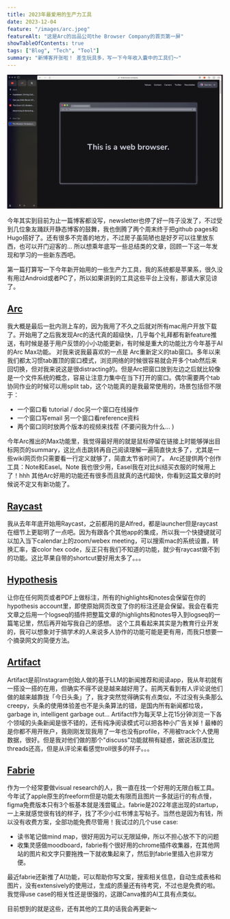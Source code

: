 ```yaml
---
title: 2023年最爱用的生产力工具
date: 2023-12-04
feature: "/images/arc.jpeg"
featureAlt: "这是Arc的出品公司the Browser Company的首页第一屏"
showTableOfContents: true 
tags: ["Blog", "Tech", "Tool"]
summary: "新博客开张啦！ 差生玩具多，写一下今年收入囊中的工具们～"
---
```

![Arc](/images/arc.jpeg "这是Arc的出品公司the Browser Company的首页第一屏")

今年其实到目前为止一篇博客都没写，newsletter也停了好一阵子没发了，不过受到几位象友踊跃开静态博客的鼓舞，我也倒腾了两个周末终于把github pages和Hugo搭好了。还有很多不完善的地方，不过房子虽简陋也是好歹可以往里放东西，也可以开门迎客的... 所以想乘年底写一些总结类的文章，回顾一下这一年发现和学习的一些新东西吧。

第一篇打算写一下今年新开始用的一些生产力工具，我的系统都是苹果系，很久没有用过Android或者PC了，所以如果讲到的工具这些平台上没有，那请大家见谅了。

## [Arc](https://thebrowser.company/)

我大概是最后一批内测上车的，因为我用了不久之后就对所有mac用户开放下载了。开始用了之后我发现Arc的迭代真的超级快，几乎每个礼拜都有新feature推送，有时候是基于用户反馈的小小功能更新，有时候是重大的功能比方今年基于AI的Arc Max功能。
对我来说我最喜欢的一点是 Arc重新定义的tab窗口。多年以来我们都太习惯tab置顶的窗口模式，浏览网络的时候很容易就会开多个tab然后来回切换，但对我来说这是很distracting的。但是Arc把窗口放到左边之后就比较像是一个文件系统的概念，容易让注意力集中在当下打开的窗口。偶尔需要两个tab协同作业的时候可以用split tab，这个功能真的是我最常使用的，场景包括但不限于：
- 一个窗口看 tutorial / doc另一个窗口在线操作
- 一个窗口写email 另一个窗口看reference资料
- 两个窗口同时放两个版本的视频来找茬 (不要问我为什么... )

今年Arc推出的Max功能里，我觉得最好用的就是鼠标停留在链接上时能够弹出目标网页的summary，这比点击跳转再自己阅读理解一遍简直快太多了，尤其是一些wiki网页你只需要看一行定义就够了，简直太节省时间了。
Arc还提供两个创作工具：Note和Easel。Note 我也很少用，Easel我在对比纠结买衣服的时候用上了！hhh
其他Arc好用的功能还有很多而且就真的迭代超快，你看到这篇文章的时候说不定又有新功能了。

## [Raycast](https://www.raycast.com/)

我从去年年底开始用Raycast，之前都用的是Alfred，都是launcher但是raycast在细节上更聪明了一点吧。因为有跟各个其他app的集成，所以我一个快捷键就可以加入当下calendar上的zoom/webex meeting，可以搜索mac的系统设置，转换汇率，查color hex code，反正只有我们不知道的功能，就少有raycast做不到的功能。这比苹果自带的shortcut要好用太多了。。。

## [Hypothesis](https://web.hypothes.is/)

让你在任何网页或者PDF上做标注，所有的highlights和notes会保留在你的hypothesis account里，即使原始网页改变了你的标注还是会保留。我会在看完文章之后用一个logseq的插件把整篇文章的highlights和notes导入到logseq的一篇笔记里，然后再开始写我自己的感想。
这个工具看起来其实是为教育行业开发的，我可以想象对于搞学术的人来说多人协作的功能可能是更有用，而我只想要一个摘录网文的简便方法。

## [Artifact](https://artifact.news/)

Artifact是前Instagram创始人做的基于LLM的新闻推荐和阅读app，我从年初就有一搭没一搭的在用，但确实不得不说是越来越好用了。前两天看到有人评论说他们做的越来越靠拢「今日头条」了，我才突然觉得确实有点类似，不过没有头条那么creepy，头条的使用体验差也不是头条算法的错，是国内所有新闻都垃圾，garbage in, intelligent garbage out... Artifact作为每天早上花15分钟浏览一下各个领域的头条新闻是很不错的，还有纯净阅读模式可以把各种小广告关掉！最棒的是你都不用开账户，我刚刚发现我用了一年也没有profile，不用被track个人使用数据，很好。但是我对他们做的那个"discuss"功能就稍有疑惑，据说活跃度比threads还高，但是从评论来看感觉troll很多的样子。。。

## [Fabrie](https://www.fabrie.com)

作为一个经常要做visual research的人，我一直在找一个好用的无限白板工具。今年试了apple原生的freeform但是功能太有限而且图片一多就运行的有点慢，figma免费版本只有3个板基本就是浅尝辄止。fabrie是2022年底出现的startup，一上来就感觉很有钱的样子，找了不少小红书博主写帖子。当然也是因为有钱，所以没有收费方案，全部功能免费尽管用！我试过的几个use case:
- 读书笔记做mind map，很好用因为可以无限延伸，所以不担心放不下的问题
- 收集灵感做moodboard，fabrie有个很好用的chrome插件收集器，在其他网站的图片和文字只要拖拽一下就收集起来了，然后到fabrie里插入也非常方便。

最近fabrie还新推了AI功能，可以帮助你写文案，搜索相关信息，自动生成表格和图片，没有extensively的使用过，生成的质量还有待考究，不过也是免费的啦。我觉得use case的相关性还是很强的，这跟Canva推的AI工具有点类似。

目前想到的就是这些，还有其他的工具的话我会再更新～
